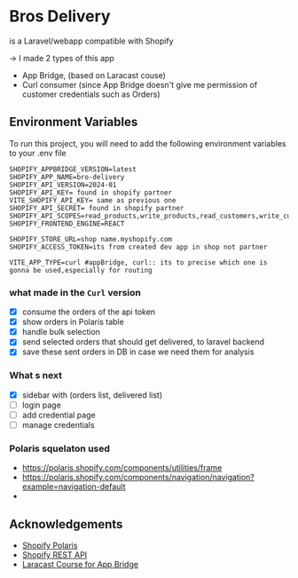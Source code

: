 
# Bros Delivery

is a Laravel/webapp compatible with Shopify

-> I made 2 types of this app

* App Bridge, (based on Laracast couse)
* Curl consumer (since App Bridge doesn't give me permission of customer credentials such as Orders)








## Environment Variables

To run this project, you will need to add the following environment variables to your .env file

    SHOPIFY_APPBRIDGE_VERSION=latest
    SHOPIFY_APP_NAME=bro-delivery
    SHOPIFY_API_VERSION=2024-01
    SHOPIFY_API_KEY= found in shopify partner
    VITE_SHOPIFY_API_KEY= same as previous one
    SHOPIFY_API_SECRET= found in shopify partner
    SHOPIFY_API_SCOPES=read_products,write_products,read_customers,write_customers
    SHOPIFY_FRONTEND_ENGINE=REACT

    SHOPIFY_STORE_URL=shop name.myshopify.com
    SHOPIFY_ACCESS_TOKEN=its from created dev app in shop not partner

    VITE_APP_TYPE=curl #appBridge, curl:: its to precise which one is gonna be used,especially for routing

### what made in the `Curl` version
- [x] consume the orders of the api token
- [x] show orders in Polaris table
- [x] handle bulk selection
- [x] send selected orders that should get delivered, to laravel backend
- [x] save these sent orders in DB in case we need them for analysis
### What s next

- [x] sidebar with (orders list, delivered list)
- [ ] login page
- [ ] add credential page
- [ ] manage credentials

### Polaris squelaton used
- https://polaris.shopify.com/components/utilities/frame
- https://polaris.shopify.com/components/navigation/navigation?example=navigation-default
- 


## Acknowledgements

 - [Shopify Polaris](https://polaris.shopify.com)
 - [Shopify REST API](https://shopify.dev/docs/api/admin-rest)
 - [Laracast Course for App Bridge](https://laracasts.com/series/build-shopify-apps-with-laravel)


